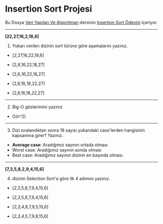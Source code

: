 # Insertion Sort Projesi


Bu Dosya [Veri Yapıları Ve Algoritmarı](https://academy.patika.dev/courses/veri-yapilari-ve-algoritmalar) dersinin [Insertion Sort Ödevini](https://academy.patika.dev/courses/veri-yapilari-ve-algoritmalar/insertion-sort-proje) içeriyor.

***

**[22,27,16,2,18,6]**

1. Yukarı verilen dizinin sort türüne göre aşamalarını yazınız.


- [*2*,27,16,22,18,6]

- [2,*6*,16,22,18,27]

- [2,6,*16*,22,18,27]

- [2,6,16,*18*,22,27]

- [2,6,16,18,*22*,27]

***

2. Big-O gösterimini yazınız


- O(n^2)

***

3. Dizi sıralandıktan sonra 18 sayısı yukarıdaki case'lerden hangisinin kapsamına girer? Yazınız.

- **Average case**: Aradığımız sayının ortada olması
- Worst case: Aradığımız sayının sonda olması
- Best case: Aradığımız sayının dizinin en başında olması.





***

**[7,3,5,8,2,9,4,15,6]**

4. dizinin Selection Sort'a göre ilk 4 adımını yazınız.



- [*2*,3,5,8,7,9,4,15,6]

- [*2,3*,5,8,7,9,4,15,6]

- [*2,3,4*,8,7,9,5,15,6]

- [*2,3,4,5*,7,9,8,15,6]